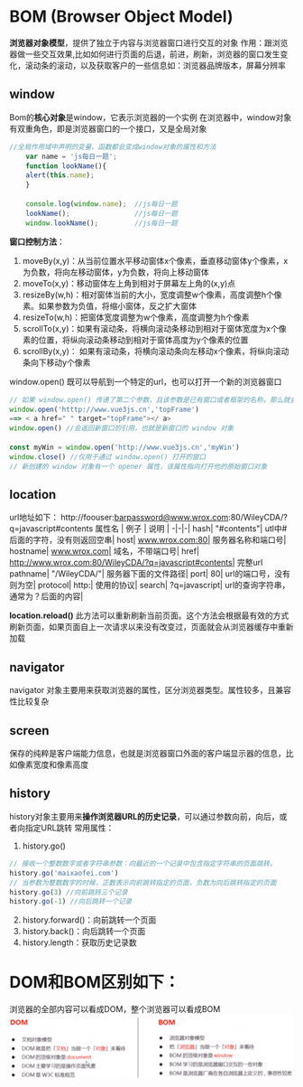 # BOM (Browser Object Model)
**浏览器对象模型**，提供了独立于内容与浏览器窗口进行交互的对象
作用：跟浏览器做一些交互效果,比如如何进行页面的后退，前进，刷新，浏览器的窗口发生变化，滚动条的滚动，以及获取客户的一些信息如：浏览器品牌版本，屏幕分辨率

##  window
Bom的**核心对象**是window，它表示浏览器的一个实例
在浏览器中，window对象有双重角色，即是浏览器窗口的一个接口，又是全局对象
``` javascript
//全局作用域中声明的变量、函数都会变成window对象的属性和方法
    var name = 'js每日一题';
    function lookName(){
    alert(this.name);
    }

    console.log(window.name);  //js每日一题
    lookName();                //js每日一题
    window.lookName();         //js每日一题
```
**窗口控制方法**：
1. moveBy(x,y)：从当前位置水平移动窗体x个像素，垂直移动窗体y个像素，x为负数，将向左移动窗体，y为负数，将向上移动窗体
2. moveTo(x,y)：移动窗体左上角到相对于屏幕左上角的(x,y)点
3. resizeBy(w,h)：相对窗体当前的大小，宽度调整w个像素，高度调整h个像素。如果参数为负值，将缩小窗体，反之扩大窗体
4. resizeTo(w,h)：把窗体宽度调整为w个像素，高度调整为h个像素
5. scrollTo(x,y)：如果有滚动条，将横向滚动条移动到相对于窗体宽度为x个像素的位置，将纵向滚动条移动到相对于窗体高度为y个像素的位置
6. scrollBy(x,y)： 如果有滚动条，将横向滚动条向左移动x个像素，将纵向滚动条向下移动y个像素

window.open() 既可以导航到一个特定的url，也可以打开一个新的浏览器窗口
``` javascript
// 如果 window.open() 传递了第二个参数，且该参数是已有窗口或者框架的名称，那么就会在目标窗口加载第一个参数指定的URL
window.open('htttp://www.vue3js.cn','topFrame')
==> < a href=" " target="topFrame"></ a>
window.open() //会返回新窗口的引用，也就是新窗口的 window 对象

const myWin = window.open('http://www.vue3js.cn','myWin')
window.close() //仅用于通过 window.open() 打开的窗口
// 新创建的 window 对象有一个 opener 属性，该属性指向打开他的原始窗口对象
```

## location
url地址如下：
http://foouser:barpassword@www.wrox.com:80/WileyCDA/?q=javascript#contents
属性名 | 例子 | 说明 |
-|-|-|
hash|	"#contents"|	utl中#后面的字符，没有则返回空串|
host|	www.wrox.com:80|	服务器名称和端口号|
hostname|	www.wrox.com|	域名，不带端口号|
href|	http://www.wrox.com:80/WileyCDA/?q=javascript#contents|	完整url
pathname|	"/WileyCDA/"|	服务器下面的文件路径|
port|	80|	url的端口号，没有则为空|
protocol|	http:|	使用的协议|
search|	?q=javascript|	url的查询字符串，通常为？后面的内容|

**location.reload()**
此方法可以重新刷新当前页面。这个方法会根据最有效的方式刷新页面，如果页面自上一次请求以来没有改变过，页面就会从浏览器缓存中重新加载

## navigator
navigator 对象主要用来获取浏览器的属性，区分浏览器类型。属性较多，且兼容性比较复杂

## screen
保存的纯粹是客户端能力信息，也就是浏览器窗口外面的客户端显示器的信息，比如像素宽度和像素高度

## history
history对象主要用来**操作浏览器URL的历史记录**，可以通过参数向前，向后，或者向指定URL跳转
常用属性：
1. history.go()
```javascript
// 接收一个整数数字或者字符串参数：向最近的一个记录中包含指定字符串的页面跳转，
history.go('maixaofei.com')
// 当参数为整数数字的时候，正数表示向前跳转指定的页面，负数为向后跳转指定的页面
history.go(3) //向前跳转三个记录
history.go(-1) //向后跳转一个记录
```
2. history.forward()：向前跳转一个页面
3. history.back()：向后跳转一个页面
4. history.length：获取历史记录数

# DOM和BOM区别如下：
浏览器的全部内容可以看成DOM，整个浏览器可以看成BOM
![区别](../img/bom.png)